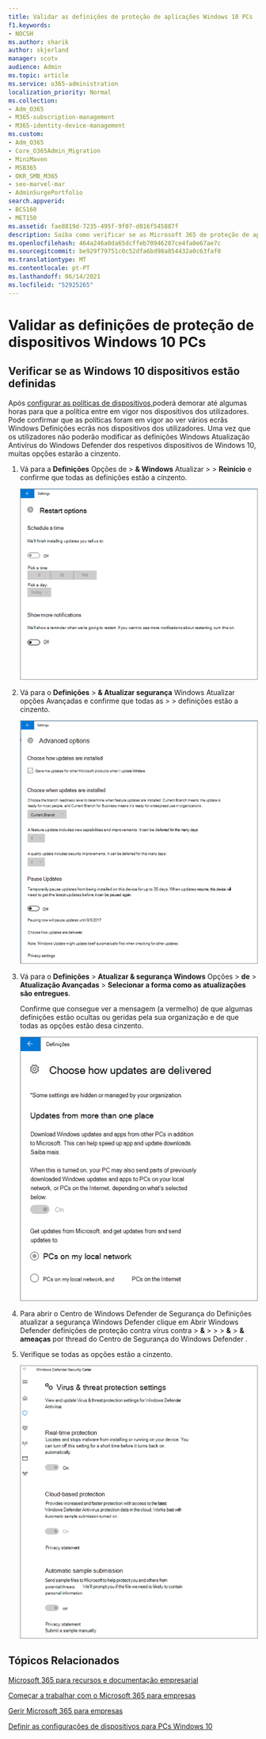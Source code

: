 ```yaml
---
title: Validar as definições de proteção de aplicações Windows 10 PCs
f1.keywords:
- NOCSH
ms.author: sharik
author: skjerland
manager: scotv
audience: Admin
ms.topic: article
ms.service: o365-administration
localization_priority: Normal
ms.collection:
- Adm_O365
- M365-subscription-management
- M365-identity-device-management
ms.custom:
- Adm_O365
- Core_O365Admin_Migration
- MiniMaven
- MSB365
- OKR_SMB_M365
- seo-marvel-mar
- AdminSurgePortfolio
search.appverid:
- BCS160
- MET150
ms.assetid: fae8819d-7235-495f-9f07-d016f545887f
description: Saiba como verificar se as Microsoft 365 de proteção de aplicações empresariais tomaram efeito nos dispositivos Windows 10 utilizadores.
ms.openlocfilehash: 464a246a0da65dcffeb70946287ce4fa0e67ae7c
ms.sourcegitcommit: be929f79751c0c52dfa6bd98a854432a0c63faf0
ms.translationtype: MT
ms.contentlocale: pt-PT
ms.lasthandoff: 06/14/2021
ms.locfileid: "52925265"
---
```

# <a name="validate-device-protection-settings-for-windows-10-pcs"></a>Validar as definições de proteção de dispositivos Windows 10 PCs

## <a name="verify-that-windows-10-device-policies-are-set"></a>Verificar se as Windows 10 dispositivos estão definidas

Após [configurar as políticas de dispositivos,](protection-settings-for-windows-10-pcs.md)poderá demorar até algumas horas para que a política entre em vigor nos dispositivos dos utilizadores. Pode confirmar que as políticas foram em vigor ao ver vários ecrãs Windows Definições ecrãs nos dispositivos dos utilizadores. Uma vez que os utilizadores não poderão modificar as definições Windows Atualização Antivírus do Windows Defender dos respetivos dispositivos de Windows 10, muitas opções estarão a cinzento.
  
1. Vá para a **Definições** Opções de \> **&amp; Windows** Atualizar \>  \> **Reinício** e confirme que todas as definições estão a cinzento. 
    
    ![Todas as opções de Reinício estão a cinzento.](../media/31308da9-18b0-47c5-bbf6-d5fa6747c376.png)
  
2. Vá para o **Definições** \> **&amp; Atualizar segurança** Windows Atualizar opções Avançadas e confirme que todas as \>  \>  definições estão a cinzento. 
    
    ![Windows As opções de atualizações avançadas estão todas a cinzento.](../media/049cf281-d503-4be9-898b-c0a3286c7fc2.png)
  
3. Vá para o **Definições** \> **Atualizar &amp; segurança Windows** Opções \> **de** \> **Atualização Avançadas** \> **Selecionar a forma como as atualizações são entregues**.
    
    Confirme que consegue ver a mensagem (a vermelho) de que algumas definições estão ocultas ou geridas pela sua organização e de que todas as opções estão desa cinzento.
    
    ![Selecionar a forma como as atualizações são entregues indica que as definições estão ocultas ou geridas pela sua organização.](../media/6b3e37c5-da41-4afd-9983-b4f406216b59.png)
  
4. Para abrir o Centro de Windows Defender  de Segurança do Definições atualizar a segurança Windows Defender clique em Abrir Windows Defender definições de proteção contra vírus contra \> **&amp;** \>  \>  \> **&amp;** \> **&amp; ameaças** por thread do Centro de Segurança do Windows Defender . 
    
5. Verifique se todas as opções estão a cinzento. 
    
    ![As definições de proteção contra vírus e ameaças estão desa cinzento.](../media/9ca68d40-a5d9-49d7-92a4-c581688b5926.png)
  
## <a name="related-topics"></a>Tópicos Relacionados

[Microsoft 365 para recursos e documentação empresarial](./index.yml)
  
[Começar a trabalhar com o Microsoft 365 para empresas](microsoft-365-business-overview.md)
  
[Gerir Microsoft 365 para empresas](manage.md)
  
[Definir as configurações de dispositivos para PCs Windows 10](protection-settings-for-windows-10-pcs.md)
